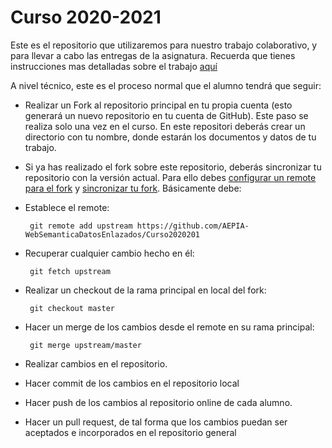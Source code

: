 Curso 2020-2021
================

Este es el repositorio que utilizaremos para nuestro trabajo colaborativo, y para llevar a cabo las entregas de la asignatura. Recuerda que tienes instrucciones mas detalladas sobre el trabajo [aquí](https://docs.google.com/document/d/e/2PACX-1vQrfa6nrN-4nbLWARcyWrY5AxN9lbwRMbT9OuwGHTSXwfQUN5ak7a945mgsuqt7QSPZ5fvYUbh_oZQk/pub)

A nivel técnico, este es el proceso normal que el alumno tendrá que seguir:

* Realizar un Fork al repositorio principal en tu propia cuenta (esto generará un nuevo repositorio en tu cuenta de GitHub). Este paso se realiza solo una vez en el curso. En este repositori deberás crear un directorio con tu nombre, donde estarán los documentos y datos de tu trabajo.

* Si ya has realizado el fork sobre este repositorio, deberás sincronizar tu repositorio con la versión actual. Para ello debes [configurar un remote para el fork](https://help.github.com/articles/configuring-a-remote-for-a-fork) y [sincronizar tu fork](https://help.github.com/articles/syncing-a-fork). Básicamente debe:
 * Establece el remote: 
 
        git remote add upstream https://github.com/AEPIA-WebSemanticaDatosEnlazados/Curso2020201

 * Recuperar cualquier cambio hecho en él: 
 
        git fetch upstream
 
 * Realizar un checkout de la rama principal en local del fork: 
 
        git checkout master
 
 * Hacer un merge de los cambios desde el remote en su rama principal: 
 
        git merge upstream/master

* Realizar cambios en el repositorio.
* Hacer commit de los cambios en el repositorio local
* Hacer push de los cambios al repositorio online de cada alumno.
* Hacer un pull request, de tal forma que los cambios puedan ser aceptados e incorporados en el repositorio general
